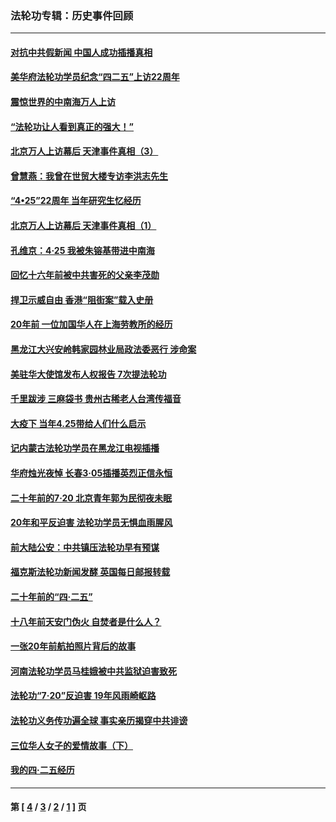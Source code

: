 ### 法轮功专辑：历史事件回顾
---
#### [对抗中共假新闻 中国人成功插播真相](../../pages/nf5793/n12910618.md?06010430) 
#### [美华府法轮功学员纪念“四二五”上访22周年](../../pages/nf5793/n12904445.md?06010430) 
#### [震惊世界的中南海万人上访](../../pages/nf5793/n12903976.md?06010430) 
#### [“法轮功让人看到真正的强大！”](../../pages/nf5793/n12903195.md?06010430) 
#### [北京万人上访幕后 天津事件真相（3）](../../pages/nf5793/n12902807.md?06010430) 
#### [曾慧燕：我曾在世贸大楼专访李洪志先生](../../pages/nf5793/n12898729.md?06010430) 
#### [“4•25”22周年 当年研究生忆经历](../../pages/nf5793/n12894152.md?06010430) 
#### [北京万人上访幕后 天津事件真相（1）](../../pages/nf5793/n12885174.md?06010430) 
#### [孔维京：4·25 我被朱镕基带进中南海](../../pages/nf5793/n12864987.md?06010430) 
#### [回忆十六年前被中共害死的父亲李茂勋](../../pages/nf5793/n12880270.md?06010430) 
#### [捍卫示威自由 香港“阻街案”载入史册](../../pages/nf5793/n12811245.md?06010430) 
#### [20年前 一位加国华人在上海劳教所的经历](../../pages/nf5793/n12707932.md?06010430) 
#### [黑龙江大兴安岭韩家园林业局政法委恶行 涉命案](../../pages/nf5793/n12622815.md?06010430) 
#### [美驻华大使馆发布人权报告 7次提法轮功](../../pages/nf5793/n12520541.md?06010430) 
#### [千里跋涉 三麻袋书 贵州古稀老人台湾传福音](../../pages/nf5793/n12198750.md?06010430) 
#### [大疫下 当年4.25带给人们什么启示](../../pages/nf5793/n12058565.md?06010430) 
#### [记内蒙古法轮功学员在黑龙江电视插播](../../pages/nf5793/n11699194.md?06010430) 
#### [华府烛光夜悼 长春3·05插播英烈正信永恒](../../pages/nf5793/n11397432.md?06010430) 
#### [二十年前的7·20 北京青年郭为民彻夜未眠](../../pages/nf5793/n11354195.md?06010430) 
#### [20年和平反迫害 法轮功学员无惧血雨腥风](../../pages/nf5793/n11348279.md?06010430) 
#### [前大陆公安：中共镇压法轮功早有预谋](../../pages/nf5793/n11352168.md?06010430) 
#### [福克斯法轮功新闻发酵  英国每日邮报转载](../../pages/nf5793/n11285952.md?06010430) 
#### [二十年前的“四·二五”](../../pages/nf5793/n11207639.md?06010430) 
#### [十八年前天安门伪火 自焚者是什么人？](../../pages/nf5793/n10996556.md?06010430) 
#### [一张20年前航拍照片背后的故事](../../pages/nf5793/n10693797.md?06010430) 
#### [河南法轮功学员马桂娥被中共监狱迫害致死](../../pages/nf5793/n10684974.md?06010430) 
#### [法轮功“7‧20”反迫害 19年风雨崎岖路](../../pages/nf5793/n10570834.md?06010430) 
#### [法轮功义务传功遍全球 事实亲历揭穿中共诽谤](../../pages/nf5793/n10581061.md?06010430) 
#### [三位华人女子的爱情故事（下）](../../pages/nf5793/n10435541.md?06010430) 
#### [我的四·二五经历](../../pages/nf5793/n10347081.md?06010430) 

---
#### 第 [ [4](./4.md?06010430) / [3](./3.md?06010430) / [2](./2.md?06010430) / [1](./1.md?06010430) ] 页
